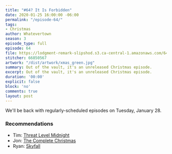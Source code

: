 ```yaml
---
title: "#64? It Is Forbidden"
date: 2020-01-25 16:00:00 -06:00
permalink: "/episode-64/"
tags:
- Christmas
author: Whatevertown
season: 3
episode_type: full
episode: 64
file: https://lodgment-remark-slipshod.s3.ca-central-1.amazonaws.com/64.mp3
stitcher: 66850567
artwork: "/dist/artwork/xmas_green.jpg"
summary: Out of the vault, it's an unreleased Christmas episode.
excerpt: Out of the vault, it's an unreleased Christmas episode.
duration: '00:00'
explicit: false
block: 'no'
comments: true
layout: post
---
```


We'll be back with regularly-scheduled episodes on Tuesday, January 28.

### Recommendations
- Tim: [Threat Level Midnight](https://www.youtube.com/watch?v=7iPyz6Yqwl4)
- Jon: [The Complete Christmas](https://www.earios.net/the-complete-christmas)
- Ryan: [Skyfall](https://letterboxd.com/film/skyfall/)